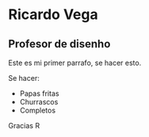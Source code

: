 # Ricardo Vega

## Profesor de disenho

Este es mi primer parrafo, se hacer esto. 

Se hacer: 

* Papas fritas
* Churrascos
* Completos

Gracias
R
